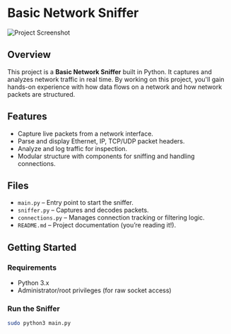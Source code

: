# Basic Network Sniffer

![Project Screenshot](1000395792.jpg)

## Overview

This project is a **Basic Network Sniffer** built in Python. It captures and analyzes network traffic in real time. By working on this project, you'll gain hands-on experience with how data flows on a network and how network packets are structured.

## Features

- Capture live packets from a network interface.
- Parse and display Ethernet, IP, TCP/UDP packet headers.
- Analyze and log traffic for inspection.
- Modular structure with components for sniffing and handling connections.

## Files

- `main.py` – Entry point to start the sniffer.
- `sniffer.py` – Captures and decodes packets.
- `connections.py` – Manages connection tracking or filtering logic.
- `README.md` – Project documentation (you’re reading it!).

## Getting Started

### Requirements

- Python 3.x
- Administrator/root privileges (for raw socket access)

### Run the Sniffer

```bash
sudo python3 main.py
